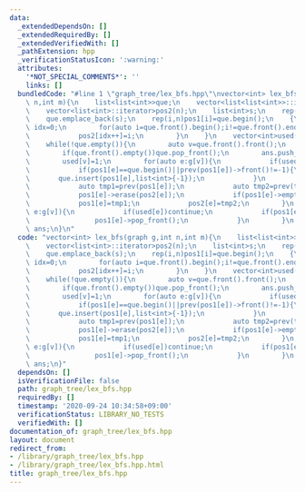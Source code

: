 ```yaml
---
data:
  _extendedDependsOn: []
  _extendedRequiredBy: []
  _extendedVerifiedWith: []
  _pathExtension: hpp
  _verificationStatusIcon: ':warning:'
  attributes:
    '*NOT_SPECIAL_COMMENTS*': ''
    links: []
  bundledCode: "#line 1 \"graph_tree/lex_bfs.hpp\"\nvector<int> lex_bfs(graph g,int\
    \ n,int m){\n    list<list<int>>que;\n    vector<list<list<int>>::iterator>pos1(n);\n\
    \    vector<list<int>::iterator>pos2(n);\n    list<int>s;\n    rep(i,n)s.emplace_back(i);\n\
    \    que.emplace_back(s);\n    rep(i,n)pos1[i]=que.begin();\n    {\n        int\
    \ idx=0;\n        for(auto i=que.front().begin();i!=que.front().end();++i){\n\
    \            pos2[idx++]=i;\n        }\n    }\n    vector<int>used(n);\n    vector<int>ans;\n\
    \    while(!que.empty()){\n        auto v=que.front().front();\n        que.front().pop_front();\n\
    \        if(que.front().empty())que.pop_front();\n        ans.push_back(v);\n\
    \        used[v]=1;\n        for(auto e:g[v]){\n            if(used[e])continue;\n\
    \            if(pos1[e]==que.begin()||prev(pos1[e])->front()!=-1){\n         \
    \       que.insert(pos1[e],list<int>{-1});\n            }\n            prev(pos1[e])->push_back(e);\n\
    \            auto tmp1=prev(pos1[e]);\n            auto tmp2=prev(tmp1->end());\n\
    \            pos1[e]->erase(pos2[e]);\n            if(pos1[e]->empty())que.erase(pos1[e]);\n\
    \            pos1[e]=tmp1;\n            pos2[e]=tmp2;\n        }\n        for(auto\
    \ e:g[v]){\n            if(used[e])continue;\n            if(pos1[e]->front()==-1){\n\
    \                pos1[e]->pop_front();\n            }\n        }\n    }\n    return\
    \ ans;\n}\n"
  code: "vector<int> lex_bfs(graph g,int n,int m){\n    list<list<int>>que;\n    vector<list<list<int>>::iterator>pos1(n);\n\
    \    vector<list<int>::iterator>pos2(n);\n    list<int>s;\n    rep(i,n)s.emplace_back(i);\n\
    \    que.emplace_back(s);\n    rep(i,n)pos1[i]=que.begin();\n    {\n        int\
    \ idx=0;\n        for(auto i=que.front().begin();i!=que.front().end();++i){\n\
    \            pos2[idx++]=i;\n        }\n    }\n    vector<int>used(n);\n    vector<int>ans;\n\
    \    while(!que.empty()){\n        auto v=que.front().front();\n        que.front().pop_front();\n\
    \        if(que.front().empty())que.pop_front();\n        ans.push_back(v);\n\
    \        used[v]=1;\n        for(auto e:g[v]){\n            if(used[e])continue;\n\
    \            if(pos1[e]==que.begin()||prev(pos1[e])->front()!=-1){\n         \
    \       que.insert(pos1[e],list<int>{-1});\n            }\n            prev(pos1[e])->push_back(e);\n\
    \            auto tmp1=prev(pos1[e]);\n            auto tmp2=prev(tmp1->end());\n\
    \            pos1[e]->erase(pos2[e]);\n            if(pos1[e]->empty())que.erase(pos1[e]);\n\
    \            pos1[e]=tmp1;\n            pos2[e]=tmp2;\n        }\n        for(auto\
    \ e:g[v]){\n            if(used[e])continue;\n            if(pos1[e]->front()==-1){\n\
    \                pos1[e]->pop_front();\n            }\n        }\n    }\n    return\
    \ ans;\n}"
  dependsOn: []
  isVerificationFile: false
  path: graph_tree/lex_bfs.hpp
  requiredBy: []
  timestamp: '2020-09-24 10:34:58+09:00'
  verificationStatus: LIBRARY_NO_TESTS
  verifiedWith: []
documentation_of: graph_tree/lex_bfs.hpp
layout: document
redirect_from:
- /library/graph_tree/lex_bfs.hpp
- /library/graph_tree/lex_bfs.hpp.html
title: graph_tree/lex_bfs.hpp
---
```

